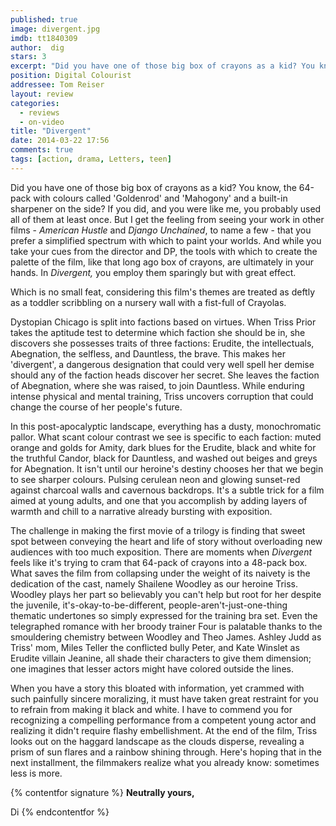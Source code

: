 ```yaml
---
published: true
image: divergent.jpg
imdb: tt1840309
author:  dig
stars: 3
excerpt: "Did you have one of those big box of crayons as a kid? You know, the 64-pack with colours called Goldenrod and Mahogony and a built-in sharpener on the side?"
position: Digital Colourist
addressee: Tom Reiser
layout: review
categories: 
  - reviews
  - on-video
title: "Divergent"
date: 2014-03-22 17:56
comments: true
tags: [action, drama, Letters, teen]
---
```

Did you have one of those big box of crayons as a kid? You know, the 64-pack with colours called 'Goldenrod' and 'Mahogony' and a built-in sharpener on the side? If you did, and you were like me, you probably used all of them at least once. But I get the feeling from seeing your work in other films - _American Hustle_ and _Django Unchained_, to name a few - that you prefer a simplified spectrum with which to paint your worlds. And while you take your cues from the director and DP, the tools with which to create the palette of the film, like that long ago box of crayons, are ultimately in your hands. In _Divergent,_ you employ them sparingly but with great effect.

Which is no small feat, considering this film's themes are treated as deftly as a toddler scribbling on a nursery wall with a fist-full of Crayolas.

Dystopian Chicago is split into factions based on virtues. When Triss Prior takes the aptitude test to determine which faction she should be in, she discovers she possesses traits of three factions: Erudite, the intellectuals, Abegnation, the selfless, and Dauntless, the brave. This makes her 'divergent', a dangerous designation that could very well spell her demise should any of the faction heads discover her secret. She leaves the faction of Abegnation, where she was raised, to join Dauntless. While enduring intense physical and mental training, Triss uncovers corruption that could change the course of her people's future.

In this post-apocalyptic landscape, everything has a dusty, monochromatic pallor. What scant colour contrast we see is specific to each faction: muted orange and golds for Amity, dark blues for the Erudite, black and white for the truthful Candor, black for Dauntless, and washed out beiges and greys for Abegnation. It isn't until our heroine's destiny chooses her that we begin to see sharper colours. Pulsing cerulean neon and glowing sunset-red against charcoal walls and cavernous backdrops. It's a subtle trick for a film aimed at young adults, and one that you accomplish by adding layers of warmth and chill to a narrative already bursting with exposition. 

The challenge in making the first movie of a trilogy is finding that sweet spot between conveying the heart and life of story without overloading new audiences with too much exposition. There are moments when _Divergent_ feels like it's trying to cram that 64-pack of crayons into a 48-pack box. What saves the film from collapsing under the weight of its naivety is the dedication of the cast, namely Shailene Woodley as our heroine Triss. Woodley plays her part so believably you can't help but root for her despite the juvenile, it's-okay-to-be-different, people-aren't-just-one-thing thematic undertones so simply expressed for the training bra set. Even the telegraphed romance with her broody trainer Four is palatable thanks to the smouldering chemistry between Woodley and Theo James. Ashley Judd as Triss' mom, Miles Teller the conflicted bully Peter, and Kate Winslet as Erudite villain Jeanine, all shade their characters to give them dimension; one imagines that lesser actors might have colored outside the lines. 

When you have a story this bloated with information, yet crammed with such painfully sincere moralizing, it must have taken great restraint for you to refrain from making it black and white. I have to commend you for recognizing a compelling performance from a competent young actor and realizing it didn't require flashy embellishment. At the end of the film, Triss looks out on the haggard landscape as the clouds disperse, revealing a prism of sun flares and a rainbow shining through. Here's hoping that in the next installment, the filmmakers realize what you already know: sometimes less is more.

{% contentfor signature %}
**Neutrally yours,**

Di
{% endcontentfor %}